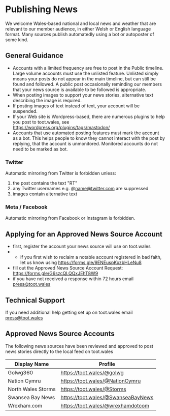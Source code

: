 # Publishing News
We welcome Wales-based national and local news and weather that are relevant to our member audience, in either Welsh or English language format. Many sources publish automatedly using a bot or autoposter of some kind.

## General Guidance
- Accounts with a limited frequency are free to post in the Public timeline. Large volume accounts must use the unlisted feature. Unlisted simply means your posts do not appear in the main timeline, but can still be found and followed. A public post occasionally reminding our members that your news source is available to be followed is appropriate.
- When posting images to support your news stories, alternative text describing the image is required.
- If posting images of text instead of text, your account will be suspended.
- If your Web site is Wordpress-based, there are numerous plugins to help you post to toot.wales, see https://wordpress.org/plugins/tags/mastodon/
- Accounts that use automated posting features must mark the account as a bot. This helps people to know they cannot interact with the post by replying, that the account is unmonitored. Monitored accounts do not need to be marked as bot.

### Twitter
Automatic mirroring from Twitter is forbidden unless:
1. the post contains the text "RT"
2. any Twitter usernames e.g. @name@twitter.com are suppressed
3. images contain alternative text

### Meta / Facebook
Automatic mirroring from Facebook or Instagram is forbidden.

## Applying for an Approved News Source Account
 - first, register the account your news source will use on toot.wales
 - - if you first wish to reclaim a notable account registered in bad faith, let us know using https://forms.gle/9ENEuspKxzbHLeNu8
 - fill out the Approved News Source Account Request: https://forms.gle/G6szcQLQQxJEhT8W9
 - if you have not received a response within 72 hours email press@toot.wales
 
## Technical Support
If you need additional help getting set up on toot.wales email press@toot.wales

## Approved News Source Accounts
The following news sources have been reviewed and approved to post news stories directly to the local feed on toot.wales

| Display Name  | Profile |
| ------------- | ------------- |
| Golwg360 | https://toot.wales/@golwg |
| Nation Cymru | https://toot.wales/@NationCymru |
| North Wales Storms | https://toot.wales/@Storms |
| Swansea Bay News | https://toot.wales/@SwanseaBayNews |
| Wrexham.com | https://toot.wales/@wrexhamdotcom |

